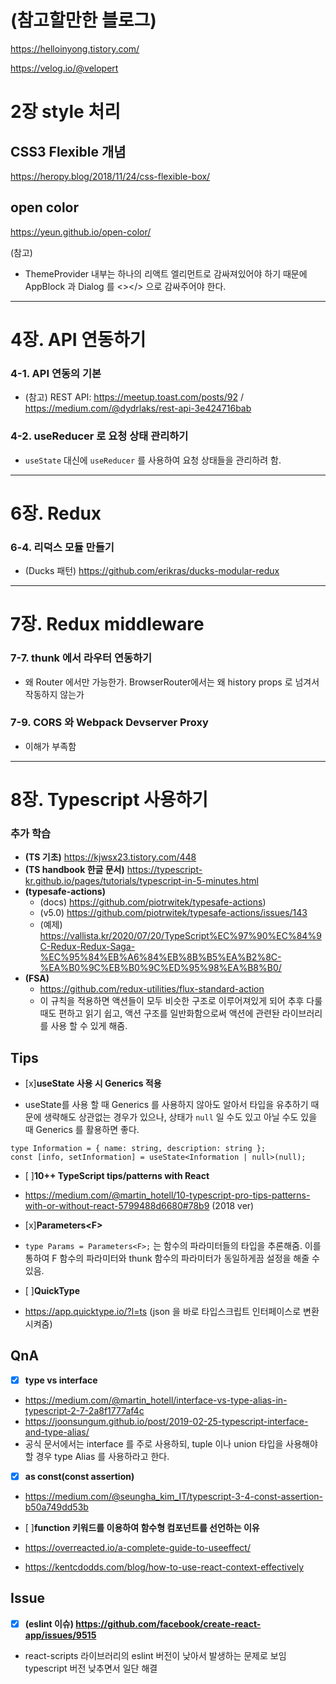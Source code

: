 # (참고할만한 블로그)

https://helloinyong.tistory.com/

https://velog.io/@velopert

# 2장 style 처리

## CSS3 Flexible 개념

https://heropy.blog/2018/11/24/css-flexible-box/

## open color

https://yeun.github.io/open-color/

(참고)

- ThemeProvider 내부는 하나의 리액트 엘리먼트로 감싸져있어야 하기 때문에 AppBlock 과 Dialog 를 <></> 으로 감싸주어야 한다.

---

# 4장. API 연동하기

### 4-1. API 연동의 기본

- (참고) REST API: https://meetup.toast.com/posts/92 / https://medium.com/@dydrlaks/rest-api-3e424716bab

### 4-2. useReducer 로 요청 상태 관리하기

- `useState` 대신에 `useReducer` 를 사용하여 요청 상태들을 관리하려 함.

---

# 6장. Redux

### 6-4. 리덕스 모듈 만들기

- (Ducks 패턴) https://github.com/erikras/ducks-modular-redux

---

# 7장. Redux middleware

### 7-7. thunk 에서 라우터 연동하기

- 왜 Router 에서만 가능한가. BrowserRouter에서는 왜 history props 로 넘겨서 작동하지 않는가

### 7-9. CORS 와 Webpack Devserver Proxy

- 이해가 부족함

---

# 8장. Typescript 사용하기

### 추가 학습

- **(TS 기초)** https://kjwsx23.tistory.com/448
- **(TS handbook 한글 문서)** https://typescript-kr.github.io/pages/tutorials/typescript-in-5-minutes.html
- **(typesafe-actions)**
  - (docs) https://github.com/piotrwitek/typesafe-actions)
  - (v5.0) https://github.com/piotrwitek/typesafe-actions/issues/143
  - (예제) https://vallista.kr/2020/07/20/TypeScript%EC%97%90%EC%84%9C-Redux-Redux-Saga-%EC%95%84%EB%A6%84%EB%8B%B5%EA%B2%8C-%EA%B0%9C%EB%B0%9C%ED%95%98%EA%B8%B0/
- **(FSA)**
  - https://github.com/redux-utilities/flux-standard-action
  - 이 규칙을 적용하면 액션들이 모두 비슷한 구조로 이루어져있게 되어 추후 다룰 때도 편하고 읽기 쉽고, 액션 구조를 일반화함으로써 액션에 관련돤 라이브러리를 사용 할 수 있게 해줌.

## Tips

- [x]**useState 사용 시 Generics 적용**

- useState를 사용 할 때 Generics 를 사용하지 않아도 알아서 타입을 유추하기 때문에 생략해도 상관없는 경우가 있으나, 상태가 `null` 일 수도 있고 아닐 수도 있을 때 Generics 를 활용하면 좋다.

```
type Information = { name: string, description: string };
const [info, setInformation] = useState<Information | null>(null);
```

- [ ]**10++ TypeScript tips/patterns with React**

- https://medium.com/@martin_hotell/10-typescript-pro-tips-patterns-with-or-without-react-5799488d6680#78b9 (2018 ver)

- [x]**Parameters&lt;F&gt;**

- `type Params = Parameters<F>;` 는 함수의 파라미터들의 타입을 추론해줌. 이를 통하여 F 함수의 파라미터와 thunk 함수의 파라미터가 동일하게끔 설정을 해줄 수 있음.

- [ ]**QuickType**

- https://app.quicktype.io/?l=ts (json 을 바로 타입스크립트 인터페이스로 변환시켜줌)

## QnA

- [x] **type vs interface**

- https://medium.com/@martin_hotell/interface-vs-type-alias-in-typescript-2-7-2a8f1777af4c
- https://joonsungum.github.io/post/2019-02-25-typescript-interface-and-type-alias/
- 공식 문서에서는 interface 를 주로 사용하되, tuple 이나 union 타입을 사용해야 할 경우 type Alias 를 사용하라고 한다.

- [x] **as const(const assertion)**

- https://medium.com/@seungha_kim_IT/typescript-3-4-const-assertion-b50a749dd53b

- [ ]**function 키워드를 이용하여 함수형 컴포넌트를 선언하는 이유**

- https://overreacted.io/a-complete-guide-to-useeffect/
- https://kentcdodds.com/blog/how-to-use-react-context-effectively

## Issue

- [x] **(eslint 이슈) https://github.com/facebook/create-react-app/issues/9515**

- react-scripts 라이브러리의 eslint 버전이 낮아서 발생하는 문제로 보임  
  typescript 버전 낮추면서 일단 해결
